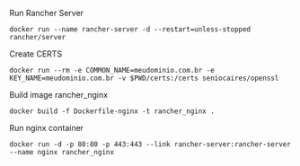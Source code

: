 Run Rancher Server
```shell
docker run --name rancher-server -d --restart=unless-stopped rancher/server
```

Create CERTS
```shell
docker run --rm -e COMMON_NAME=meudominio.com.br -e KEY_NAME=meudominio.com.br -v $PWD/certs:/certs seniocaires/openssl
```

Build image rancher_nginx
```shell
docker build -f Dockerfile-nginx -t rancher_nginx .
```

Run nginx container
```shell
docker run -d -p 80:80 -p 443:443 --link rancher-server:rancher-server --name nginx rancher_nginx
```
